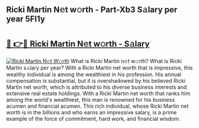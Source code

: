 ## Ricki Martin N𝚎t w𝚘rth - Part-Xb3 S𝚊lary per year 5Fl1y

# <h2><a href="http://gc47fvn.nevu.top/?p=Ricki+Martin">🔗 👉🔴 Ricki Martin N𝚎t w𝚘rth - S𝚊lary</a></h2>

[![Ricki Martin N𝚎t W𝚘rth](https://i.imgur.com/Oavwk0R.jpeg)](http://gc47fvn.nevu.top/?p=Ricki+Martin)
What is Ricki Martin n𝚎t w𝚘rth? What is Ricki Martin s𝚊lary per year?
With a Ricki Martin net worth that is impressive, this wealthy individual is among the wealthiest in his profession. His annual compensation is substantial, but it is overshadowed by his believed Ricki Martin net worth, which is attributed to his diverse business interests and extensive real estate holdings. With a Ricki Martin net worth that ranks him among the world's wealthiest, this man is renowned for his business acumen and financial acumen. This rich individual, whose Ricki Martin net worth is in the billions and who earns an impressive salary, is a prime example of the force of commitment, hard work, and financial wisdom.

